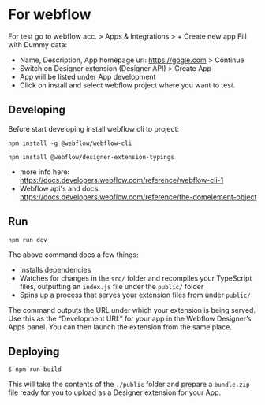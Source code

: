 # For webflow

For test go to webflow acc. > Apps & Integrations > + Create new app
Fill with Dummy data:
* Name, Description, App homepage url: https://gogle.com > Continue
* Switch on Designer extension (Designer API) > Create App
* App will be listed under App development
* Click on install and select webflow project where you want to test.

## Developing

Before start developing install webflow cli to project:
```
npm install -g @webflow/webflow-cli
```
```
npm install @webflow/designer-extension-typings
```
* more info here: https://docs.developers.webflow.com/reference/webflow-cli-1
* Webflow api's and docs: https://docs.developers.webflow.com/reference/the-domelement-object

## Run

```
npm run dev
```


The above command does a few things:
* Installs dependencies
* Watches for changes in the `src/` folder and recompiles your TypeScript files, outputting an `index.js` file under the `public/` folder
* Spins up a process that serves your extension files from under `public/`

The command outputs the URL under which your extension is being served. Use this as the “Development URL” for your app in the Webflow Designer’s Apps panel. You can then launch the extension from the same place.

## Deploying

```
$ npm run build
```

This will take the contents of the `./public` folder and prepare a `bundle.zip` file ready for you to upload as a Designer extension for your App.
